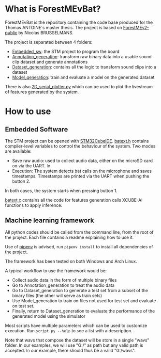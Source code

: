 # What is ForestMEvBat?

ForestMEvBat is the repository containing the code base produced for the Thomas ANTOINE's master thesis. The project is based on [ForestMEv2-public](https://forge.uclouvain.be/nbrusselmans/forestmev2-public) by Nicolas BRUSSELMANS. 

The project is separated between 4 folders:
- [Embedded_sw](Embedded_sw): the STM project to program the board
- [Annotation_generation](Annotation_generation): transform raw binary data into a usable sound clip dataset and generate annotations
- [Dataset_generation](Dataset_generation): contains all the logic to transform sound clips into a dataset
- [Model_generation](Model_generation): train and evaluate a model on the generated dataset

There is also [2D_serial_plotter.py](2D_serial_plotter.py) which can be used to plot the livestream of features generated by the system.

# How to use
## Embedded Software
The STM project can be opened with [STM32CubeIDE](https://www.st.com/en/development-tools/stm32cubeide.html). [batext.h](./Embedded_sw/Core/Inc/batext.h) contains compiler-level variables to control the behaviour of the system. Two modes are available:

+ Save raw audio: used to collect audio data, either on the microSD card on via the UART. In 
+ Execution: The system detects bat calls on the microphone and saves timestamps. Timestamps are printed via the UART when pushing the button 2.

In both cases, the system starts when pressing button 1.

[batext.c](./Embedded_sw/Core/Src/batext.c) contains all the code for features generation calls XCUBE-AI functions to apply inference.

## Machine learning framework

All python codes should be called from the command line, from the root of the project. Each file contains a readme explaining how to use it.

Use of [pipenv](https://pipenv.pypa.io/en/latest/) is advised, run ```pipenv install``` to install all dependencies of the project.

The framework has been tested on both Windows and Arch Linux.

A typical workflow to use the framework would be:
- Collect audio data in the form of multiple binary files
- Go to Annotation_generation to treat the audio data
- Go to Dataset_generation to generate a test set from a subset of the binary files (the other will serve as train sets)
- Use Model_generation to train on files not used for test set and evaluate on test set.
- Finally, return to Dataset_generation to evaluate the performance of the generated model using the simulator

Most scripts have multiple parameters which can be used to customize execution. Run ```script.py --help``` to see a list with a description.

Note that wavs that compose the dataset will be store in a single "wavs" folder. In our examples, we will use "G:/" as path but any valid path is accepted. In our example, there should thus be a valid "G:/wavs".